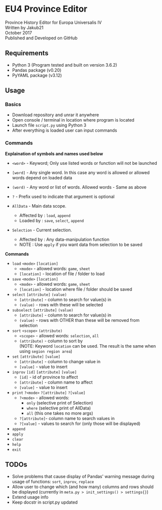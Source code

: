 # EU4 Province Editor

Province History Editor for Europa Universalis IV  
Written by Jakub21  
October 2017  
Published and Developed on GitHub  




## Requirements

- Python 3 (Program tested and built on version 3.6.2)
- Pandas package (v0.20)
- PyYAML package (v3.12)




## Usage

### Basics
- Download repository and unrar it anywhere
- Open console / terminal in location where program is located
- Launch file `script.py` using Python 3
- After everything is loaded user can input commands

### Commands
**Explaination of symbols and names used below**

- `<word>`    - Keyword; Only use listed words or function will not be launched
- `[word]`    - Any single word. In this case any word is allowed or allowed words depend on loaded data
- `(word)`    - Any word or list of words. Allowed words - Same as above
- `?`         - Prefix used to indicate that argument is optional

- `AllData`   - Main data scope.

    - Affected by : `load`, `append`
    - Loaded by   : `save`, `select`, `append`

- `Selection` - Current selection.

    - Affected by : Any data-manipulation function
    - NOTE        : Use `apply` if you want data from selection to be saved

**Commands**
- `load` `<mode>` `[location]`
    - `<mode>`      - allowed words: `game`, `sheet`
    - `[location]`  - location of file / folder to load
- `save` `<mode>` `[location]`
    - `<mode>`      - allowed words: `game`, `sheet`
    - `[location]`  - location where file / folder should be saved
- `select` `[attribute]` `(value)`
    - `[attribute]` - column to search for value(s) in
    - `(value)`     - rows with these will be selected
- `subselect` `[attribute]` `(value)`
    - `[attribute]` - column to search for value(s) in
    - `(value)`     - rows with OTHER than these will be removed from selection
- `sort` `<scope>` `(attribute)`
    - `<scope>`     - allowed words: `selection`, `all`
    - `(attribute)` - column to sort by  
        (NOTE: Keyword `location` can be used. The result is the same when using `segion region area`)
- `set` `[attribute]` `[value]`
    - `[attribute]` - column to change value in
    - `[value]`     - value to insert
- `inprov` `[id]` `[attribute]` `[value]`
    - `[id]`        - id of province to affect
    - `[attribute]` - column name to affect
    - `[value]`     - value to insert
- `print` `?<mode>` `?[attribute]` `?[value]`
    - `?<mode>`     - allowed words:
        - `only`    (selective print of Selection)
        - `where`   (selective print of AllData)
        - `all`     (this one takes no more args)
    - `?[attribute]`- column name to search values in
    - `?[value]`    - values to search for (only those will be displayed)
- `append`
- `apply`
- `clear`
- `help`
- `exit`




## TODOs

- Solve problems that cause display of Pandas' warning message during usage of functions:
    `sort`, `inprov`, `replace`
- Allow user to change which (and how many) columns and rows should be displayed (currently in `meta.py > init_settings() > settings{}`)
- Extend usage info
- Keep docstr in script.py updated
